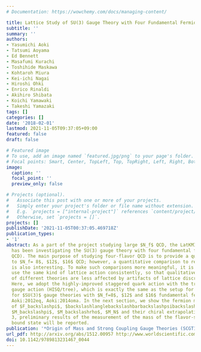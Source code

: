 ```yaml
---
# Documentation: https://wowchemy.com/docs/managing-content/

title: Lattice Study of SU(3) Gauge Theory with Four Fundamental Fermions
subtitle: ''
summary: ''
authors:
- Yasumichi Aoki
- Tatsumi Aoyama
- Ed Bennett
- Masafumi Kurachi
- Toshihide Maskawa
- Kohtaroh Miura
- Kei-ichi Nagai
- Hiroshi Ohki
- Enrico Rinaldi
- Akihiro Shibata
- Koichi Yamawaki
- Takeshi Yamazaki
tags: []
categories: []
date: '2018-02-01'
lastmod: 2021-11-05T09:37:05+09:00
featured: false
draft: false

# Featured image
# To use, add an image named `featured.jpg/png` to your page's folder.
# Focal points: Smart, Center, TopLeft, Top, TopRight, Left, Right, BottomLeft, Bottom, BottomRight.
image:
  caption: ''
  focal_point: ''
  preview_only: false

# Projects (optional).
#   Associate this post with one or more of your projects.
#   Simply enter your project's folder or file name without extension.
#   E.g. `projects = ["internal-project"]` references `content/project/deep-learning/index.md`.
#   Otherwise, set `projects = []`.
projects: []
publishDate: '2021-11-05T00:37:05.469718Z'
publication_types:
- '1'
abstract: As a part of the project studying large $N_f$ QCD, the LatKMI Collaboration
  has been investigating the SU(3) gauge theory with four fundamental fermions (four-flavor
  QCD). The main purpose of studying four-flavor QCD is to provide a qualitative comparison
  to $N_f= 8$, $12$, $16$ QCD; however, a quantitative comparison to real-world QCD
  is also interesting. To make such comparisons more meaningful, it is desirable to
  use the same kind of lattice action consistently, so that qualitative difference
  of different theories are less affected by artifacts of lattice discretization.
  Here, we adopt the highly-improved staggered quark action with the tree-level Symanzik
  gauge action (HISQ/tree), which is exactly the same as the setup for our simulations
  for $SU(3)$ gauge theories with $N_f=8$, $12$ and $16$ fundamental fermions̃$backslash$citeAoki:2013xza,
  Aoki:2012eq, Aoki:2014oma. In the next section, we show the fermion mass dependence
  of $F_backslashpi$, $backslashlanglebackslashbarbackslashpsibackslashpsibackslashrangle$,
  $M_backslashpi$, $M_backslashrho$, $M_N$ and their chiral extrapolations. In section
  3, preliminary results of the measurement of the mass of the flavor-singlet scalar
  bound state will be reported.
publication: '*Origin of Mass and Strong Coupling Gauge Theories (SCGT15)*'
url_pdf: http://arxiv.org/abs/1512.00957 http://www.worldscientific.com/doi/abs/10.1142/9789813231467_0044
doi: 10.1142/9789813231467_0044
---
```

